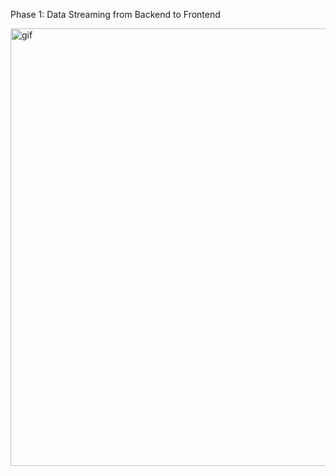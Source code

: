 Phase 1: Data Streaming from Backend to Frontend

<p><img width="700" align="left" alt="gif" src="./gifanimation.gif"   /></p>